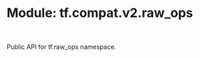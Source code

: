<div itemscope itemtype="http://developers.google.com/ReferenceObject">
<meta itemprop="name" content="tf.compat.v2.raw_ops" />
<meta itemprop="path" content="Stable" />
</div>

# Module: tf.compat.v2.raw_ops


<table class="tfo-notebook-buttons tfo-api" align="left">
</table>



Public API for tf.raw_ops namespace.






